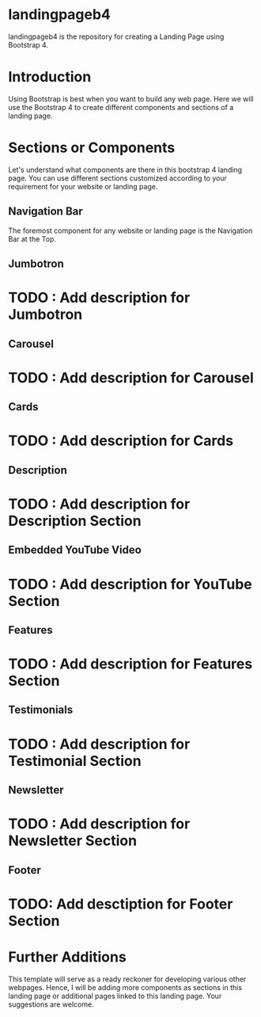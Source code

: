 # landingpageb4
landingpageb4 is the repository for creating a Landing Page using Bootstrap 4.

# Introduction
Using Bootstrap is best when you want to build any web page. Here we will use the Bootstrap 4 to create different components and sections of a landing page. 

# Sections or Components
Let's understand what components are there in this bootstrap 4 landing page. You can use different sections customized according to your requirement for your website or landing page.

## Navigation Bar
The foremost component for any website or landing page is the Navigation Bar at the Top.

## Jumbotron
# TODO : Add description for Jumbotron

## Carousel
# TODO : Add description for Carousel

## Cards
# TODO : Add description for Cards

## Description
# TODO : Add description for Description Section

## Embedded YouTube Video
# TODO : Add description for YouTube Section

## Features
# TODO : Add description for Features Section

## Testimonials
# TODO : Add description for Testimonial Section

## Newsletter
# TODO : Add description for Newsletter Section

## Footer
# TODO: Add desctiption for Footer Section

# Further Additions
This template will serve as a ready reckoner for developing various other webpages. Hence, I will be adding more components as sections in this landing page or additional pages linked to this landing page. Your suggestions are welcome. 
